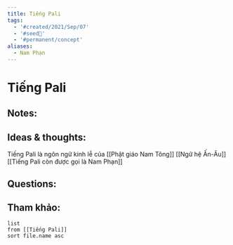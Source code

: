 ```yaml
---
title: Tiếng Pali
tags:
  - '#created/2021/Sep/07'
  - '#seed🥜'
  - '#permanent/concept'
aliases:
  - Nam Phạn
---
```

# Tiếng Pali

## Notes:


## Ideas & thoughts:
Tiếng Pali là ngôn ngữ kinh lễ của [[Phật giáo Nam Tông]]
[[Ngữ hệ Ấn-Âu]]
[[Tiếng Pali còn được gọi là Nam Phạn]]

## Questions:


## Tham khảo:
```dataview
list
from [[Tiếng Pali]]
sort file.name asc
```